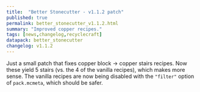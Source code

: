 ```yaml
---
title:  "Better Stonecutter - v1.1.2 patch"
published: true
permalink: better_stonecutter_v1.1.2.html
summary: "Improved copper recipes."
tags: [news,changelog,recyclecraft]
datapack: better_stonecutter
changelog: v1.1.2
---
```


Just a small patch that fixes copper block -> copper stairs recipes. Now these yield 5 stairs (vs. the 4 of the vanilla recipes), which makes more sense. The vanilla recipes are now being disabled with the `"filter"` option of `pack.mcmeta`, which should be safer.